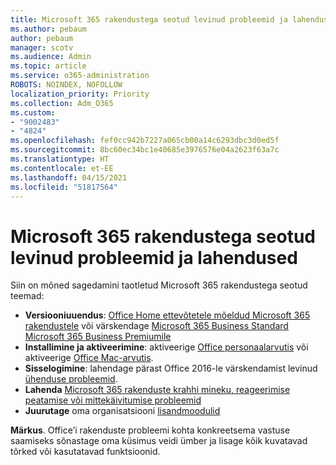```yaml
---
title: Microsoft 365 rakendustega seotud levinud probleemid ja lahendused
ms.author: pebaum
author: pebaum
manager: scotv
ms.audience: Admin
ms.topic: article
ms.service: o365-administration
ROBOTS: NOINDEX, NOFOLLOW
localization_priority: Priority
ms.collection: Adm_O365
ms.custom:
- "9002483"
- "4824"
ms.openlocfilehash: fef0cc942b7227a065cb00a14c6293dbc3d0ed5f
ms.sourcegitcommit: 8bc60ec34bc1e40685e3976576e04a2623f63a7c
ms.translationtype: HT
ms.contentlocale: et-EE
ms.lasthandoff: 04/15/2021
ms.locfileid: "51817564"
---
```

# <a name="common-issues-and-resolutions-with-microsoft-365-apps"></a>Microsoft 365 rakendustega seotud levinud probleemid ja lahendused

Siin on mõned sagedamini taotletud Microsoft 365 rakendustega seotud teemad:

- **Versiooniuuendus**: [Office Home ettevõtetele mõeldud Microsoft 365 rakendustele](https://support.office.com/article/how-do-i-upgrade-office-ee68f6cf-422f-464a-82ec-385f65391350#OfficeVersion=Office_365_subscription) või värskendage [Microsoft 365 Business Standard Microsoft 365 Business Premiumile](https://docs.microsoft.com/microsoft-365/business/migrate-to-microsoft-365-business)
- **Installimine ja aktiveerimine**: aktiveerige [Office personaalarvutis](https://support.office.com/article/activate-office-5bd38f38-db92-448b-a982-ad170b1e187e) või aktiveerige [Office Mac-arvutis](https://support.office.com/article/activate-office-for-mac-7f6646b1-bb14-422a-9ad4-a53410fcefb2).
- **Sisselogimine**: lahendage pärast Office 2016-le värskendamist levinud [ühenduse probleemid](https://docs.microsoft.com/office365/troubleshoot/authentication/connection-issue-when-sign-in-office-2016).
- **Lahenda** [Microsoft 365 rakenduste krahhi mineku, reageerimise peatamise või mittekäivitumise probleemid](https://docs.microsoft.com/alchemyinsights/office-apps-don't-launch-start)
- **Juurutage** oma organisatsiooni [lisandmoodulid](https://docs.microsoft.com/microsoft-365/admin/manage/manage-deployment-of-add-ins?view=o365-worldwide)

**Märkus**. Office’i rakenduste probleemi kohta konkreetsema vastuse saamiseks sõnastage oma küsimus veidi ümber ja lisage kõik kuvatavad tõrked või kasutatavad funktsioonid.
